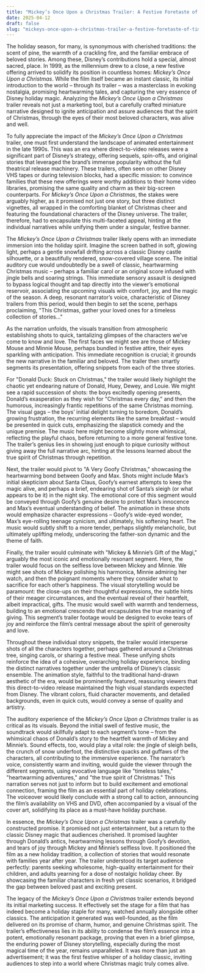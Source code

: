 ```yaml
---
title: "Mickey’s Once Upon a Christmas Trailer: A Festive Foretaste of Timeless Joy"
date: 2025-04-12
draft: false
slug: "mickeys-once-upon-a-christmas-trailer-a-festive-foretaste-of-timeless-joy" 
---
```


The holiday season, for many, is synonymous with cherished traditions: the scent of pine, the warmth of a crackling fire, and the familiar embrace of beloved stories. Among these, Disney’s contributions hold a special, almost sacred, place. In 1999, as the millennium drew to a close, a new festive offering arrived to solidify its position in countless homes: *Mickey’s Once Upon a Christmas*. While the film itself became an instant classic, its initial introduction to the world – through its trailer – was a masterclass in evoking nostalgia, promising heartwarming tales, and capturing the very essence of Disney holiday magic. Analyzing the *Mickey’s Once Upon a Christmas* trailer reveals not just a marketing tool, but a carefully crafted miniature narrative designed to ignite anticipation and assure audiences that the spirit of Christmas, through the eyes of their most beloved characters, was alive and well.

To fully appreciate the impact of the *Mickey’s Once Upon a Christmas* trailer, one must first understand the landscape of animated entertainment in the late 1990s. This was an era where direct-to-video releases were a significant part of Disney’s strategy, offering sequels, spin-offs, and original stories that leveraged the brand’s immense popularity without the full theatrical release machinery. These trailers, often seen on other Disney VHS tapes or during television blocks, had a specific mission: to convince families that these new offerings were worthy additions to their home video libraries, promising the same quality and charm as their big-screen counterparts. For *Mickey’s Once Upon a Christmas*, the stakes were arguably higher, as it promised not just one story, but three distinct vignettes, all wrapped in the comforting blanket of Christmas cheer and featuring the foundational characters of the Disney universe. The trailer, therefore, had to encapsulate this multi-faceted appeal, hinting at the individual narratives while unifying them under a singular, festive banner.

The *Mickey’s Once Upon a Christmas* trailer likely opens with an immediate immersion into the holiday spirit. Imagine the screen bathed in soft, glowing light, perhaps a gentle snowfall drifting across a classic Disney castle silhouette, or a beautifully rendered, snow-covered village scene. The initial auditory cue would undoubtedly be a swell of classic, heartwarming Christmas music – perhaps a familiar carol or an original score infused with jingle bells and soaring strings. This immediate sensory assault is designed to bypass logical thought and tap directly into the viewer’s emotional reservoir, associating the upcoming visuals with comfort, joy, and the magic of the season. A deep, resonant narrator’s voice, characteristic of Disney trailers from this period, would then begin to set the scene, perhaps proclaiming, "This Christmas, gather your loved ones for a timeless collection of stories…"

As the narration unfolds, the visuals transition from atmospheric establishing shots to quick, tantalizing glimpses of the characters we’ve come to know and love. The first faces we might see are those of Mickey Mouse and Minnie Mouse, perhaps bundled in festive attire, their eyes sparkling with anticipation. This immediate recognition is crucial; it grounds the new narrative in the familiar and beloved. The trailer then smartly segments its presentation, offering snippets from each of the three stories.

For "Donald Duck: Stuck on Christmas," the trailer would likely highlight the chaotic yet endearing nature of Donald, Huey, Dewey, and Louie. We might see a rapid succession of shots: the boys excitedly opening presents, Donald’s exasperation as they wish for "Christmas every day," and then the humorous, increasingly frantic repetitions of the same Christmas morning. The visual gags – the boys’ initial delight turning to boredom, Donald’s growing frustration, the recurring elements like the same breakfast – would be presented in quick cuts, emphasizing the slapstick comedy and the unique premise. The music here might become slightly more whimsical, reflecting the playful chaos, before returning to a more general festive tone. The trailer’s genius lies in showing just enough to pique curiosity without giving away the full narrative arc, hinting at the lessons learned about the true spirit of Christmas through repetition.

Next, the trailer would pivot to "A Very Goofy Christmas," showcasing the heartwarming bond between Goofy and Max. Shots might include Max’s initial skepticism about Santa Claus, Goofy’s earnest attempts to keep the magic alive, and perhaps a brief, endearing shot of Santa’s sleigh (or what appears to be it) in the night sky. The emotional core of this segment would be conveyed through Goofy’s genuine desire to protect Max’s innocence and Max’s eventual understanding of belief. The animation in these shots would emphasize character expressions – Goofy’s wide-eyed wonder, Max’s eye-rolling teenage cynicism, and ultimately, his softening heart. The music would subtly shift to a more tender, perhaps slightly melancholic, but ultimately uplifting melody, underscoring the father-son dynamic and the theme of faith.

Finally, the trailer would culminate with "Mickey & Minnie’s Gift of the Magi," arguably the most iconic and emotionally resonant segment. Here, the trailer would focus on the selfless love between Mickey and Minnie. We might see shots of Mickey polishing his harmonica, Minnie admiring her watch, and then the poignant moments where they consider what to sacrifice for each other’s happiness. The visual storytelling would be paramount: the close-ups on their thoughtful expressions, the subtle hints of their meager circumstances, and the eventual reveal of their heartfelt, albeit impractical, gifts. The music would swell with warmth and tenderness, building to an emotional crescendo that encapsulates the true meaning of giving. This segment’s trailer footage would be designed to evoke tears of joy and reinforce the film’s central message about the spirit of generosity and love.

Throughout these individual story snippets, the trailer would intersperse shots of all the characters together, perhaps gathered around a Christmas tree, singing carols, or sharing a festive meal. These unifying shots reinforce the idea of a cohesive, overarching holiday experience, binding the distinct narratives together under the umbrella of Disney’s classic ensemble. The animation style, faithful to the traditional hand-drawn aesthetic of the era, would be prominently featured, reassuring viewers that this direct-to-video release maintained the high visual standards expected from Disney. The vibrant colors, fluid character movements, and detailed backgrounds, even in quick cuts, would convey a sense of quality and artistry.

The auditory experience of the *Mickey’s Once Upon a Christmas* trailer is as critical as its visuals. Beyond the initial swell of festive music, the soundtrack would skillfully adapt to each segment’s tone – from the whimsical chaos of Donald’s story to the heartfelt warmth of Mickey and Minnie’s. Sound effects, too, would play a vital role: the jingle of sleigh bells, the crunch of snow underfoot, the distinctive quacks and guffaws of the characters, all contributing to the immersive experience. The narrator’s voice, consistently warm and inviting, would guide the viewer through the different segments, using evocative language like "timeless tales," "heartwarming adventures," and "the true spirit of Christmas." This narration serves not just to inform but to build excitement and emotional connection, framing the film as an essential part of holiday celebrations. The voiceover would likely conclude with a strong call to action, announcing the film’s availability on VHS and DVD, often accompanied by a visual of the cover art, solidifying its place as a must-have holiday purchase.

In essence, the *Mickey’s Once Upon a Christmas* trailer was a carefully constructed promise. It promised not just entertainment, but a return to the classic Disney magic that audiences cherished. It promised laughter through Donald’s antics, heartwarming lessons through Goofy’s devotion, and tears of joy through Mickey and Minnie’s selfless love. It positioned the film as a new holiday tradition, a collection of stories that would resonate with families year after year. The trailer understood its target audience perfectly: parents seeking wholesome, high-quality entertainment for their children, and adults yearning for a dose of nostalgic holiday cheer. By showcasing the familiar characters in fresh yet classic scenarios, it bridged the gap between beloved past and exciting present.

The legacy of the *Mickey’s Once Upon a Christmas* trailer extends beyond its initial marketing success. It effectively set the stage for a film that has indeed become a holiday staple for many, watched annually alongside other classics. The anticipation it generated was well-founded, as the film delivered on its promise of charm, humor, and genuine Christmas spirit. The trailer’s effectiveness lies in its ability to condense the film’s essence into a potent, emotionally resonant package, proving that even in a brief glimpse, the enduring power of Disney storytelling, especially during the most magical time of the year, remains unparalleled. It was more than just an advertisement; it was the first festive whisper of a holiday classic, inviting audiences to step into a world where Christmas magic truly comes alive.